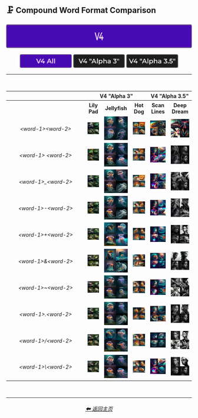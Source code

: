 <h2>🗜 Compound Word Format Comparison</h2>

<div align="center">

[<img src="/Images/Repo_Parts/Buttons/Version_Buttons/button_version_V4_active_full.webp?raw=true" alt="MidJourney V4" height="64" />]()

[<img src="/Images/Repo_Parts/Buttons/Comparison_Page_Buttons/Subgroups/button_V4_all_active.webp?raw=true" alt="V4 All" width="140.5" />](/Pages/MJ_V4/Comparison_Pages/Prompt_Writing/Compound_Word_Format_Comparison/Compound_Word_Format_Comparison_V4_All.md)
[<img src="/Images/Repo_Parts/Buttons/Comparison_Page_Buttons/Subgroups/V4_Alpha_Versions/button_V4_alpha_3_inactive.webp?raw=true" alt="V4 Alpha 3" width="140.5" />](/Pages/MJ_V4/Comparison_Pages/Prompt_Writing/Compound_Word_Format_Comparison/Older_Versions/V4_Alpha_3.md)
[<img src="/Images/Repo_Parts/Buttons/Comparison_Page_Buttons/Subgroups/V4_Alpha_Versions/button_V4_alpha_3.5_inactive.webp?raw=true" alt="V4 Alpha 3.5" width="140.5" />](/Pages/MJ_V4/Comparison_Pages/Prompt_Writing/Compound_Word_Format_Comparison/Compound_Word_Format_Comparison.md)

</div>

<hr>
<br>

<div align="center">

<table>
	<tr align=center valign=middle>
		<th></th>
		<th colspan=3>V4 "Alpha 3"</th>
		<th colspan=2>V4 "Alpha 3.5"</th>
	</tr>
	<tr align=center valign=middle>
		<th width=200></th>
		<th>Lily Pad</th>
		<th>Jellyfish</th>
		<th>Hot Dog</th>
		<th>Scan Lines</th>
		<th>Deep Dream</th>
	</tr>
	<tr align=center valign=middle>
		<td><i>&#60;word-1&#62;&#60;word-2&#62;</i></td>
		<td>
			<img src="/Images/MJ_V4/V4_Alpha_3/Comparison_Page_Images/Compound_Word_Comparison/Lily_Pad/LilyPad.webp?raw=true" width="256" />
		</td>
		<td>
			<img src="/Images/MJ_V4/V4_Alpha_3/Comparison_Page_Images/Compound_Word_Comparison/Jellyfish/Jellyfish.webp?raw=true" width="256" />
		</td>
		<td>
			<img src="/Images/MJ_V4/V4_Alpha_3/Comparison_Page_Images/Compound_Word_Comparison/Hot_Dog/Hotdog.webp?raw=true" width="256" />
		</td>
		<td>
			<img src="/Images/MJ_V4/V4_Alpha_3.5/Comparison_Page_Images/Compound_Word_Comparison/Deep_Dream/Deepdream.webp?raw=true" width="256" />
		</td>
		<td>
			<img src="/Images/MJ_V4/V4_Alpha_3.5/Comparison_Page_Images/Compound_Word_Comparison/Scan_Lines/Scanlines.webp?raw=true" width="256" />
		</td>
	</tr>
	<tr align=center valign=middle>
		<td><i>&#60;word-1&#62; &#60;word-2&#62;</i></td>
		<td>
			<img src="/Images/MJ_V4/V4_Alpha_3/Comparison_Page_Images/Compound_Word_Comparison/Lily_Pad/Lily--space--Pad.webp?raw=true" width="256" />
		</td>
		<td>
			<img src="/Images/MJ_V4/V4_Alpha_3/Comparison_Page_Images/Compound_Word_Comparison/Jellyfish/Jelly--space--fish.webp?raw=true" width="256" />
		</td>
		<td>
			<img src="/Images/MJ_V4/V4_Alpha_3/Comparison_Page_Images/Compound_Word_Comparison/Hot_Dog/Hot--space--dog.webp?raw=true" width="256" />
		</td>
		<td>
			<img src="/Images/MJ_V4/V4_Alpha_3.5/Comparison_Page_Images/Compound_Word_Comparison/Deep_Dream/Deep--space--Dream.webp?raw=true" width="256" />
		</td>
		<td>
			<img src="/Images/MJ_V4/V4_Alpha_3.5/Comparison_Page_Images/Compound_Word_Comparison/Scan_Lines/Scan--space--Lines.webp?raw=true" width="256" />
		</td>
	</tr>
	<tr align=center valign=middle>
		<td><i>&#60;word-1&#62;_&#60;word-2&#62;</i></td>
		<td>
			<img src="/Images/MJ_V4/V4_Alpha_3/Comparison_Page_Images/Compound_Word_Comparison/Lily_Pad/Lily_Pad.webp?raw=true" width="256" />
		</td>
		<td>
			<img src="/Images/MJ_V4/V4_Alpha_3/Comparison_Page_Images/Compound_Word_Comparison/Jellyfish/Jelly_fish.webp?raw=true" width="256" />
		</td>
		<td>
			<img src="/Images/MJ_V4/V4_Alpha_3/Comparison_Page_Images/Compound_Word_Comparison/Hot_Dog/Hot_dog.webp?raw=true" width="256" />
		</td>
		<td>
			<img src="/Images/MJ_V4/V4_Alpha_3.5/Comparison_Page_Images/Compound_Word_Comparison/Deep_Dream/Deep_Dream.webp?raw=true" width="256" />
		</td>
		<td>
			<img src="/Images/MJ_V4/V4_Alpha_3.5/Comparison_Page_Images/Compound_Word_Comparison/Scan_Lines/Scan_Lines.webp?raw=true" width="256" />
		</td>
	</tr>
	<tr align=center valign=middle>
		<td><i>&#60;word-1&#62;-&#60;word-2&#62;</i></td>
		<td>
			<img src="/Images/MJ_V4/V4_Alpha_3/Comparison_Page_Images/Compound_Word_Comparison/Lily_Pad/Lily-Pad.webp?raw=true" width="256" />
		</td>
		<td>
			<img src="/Images/MJ_V4/V4_Alpha_3/Comparison_Page_Images/Compound_Word_Comparison/Jellyfish/Jelly-fish.webp?raw=true" width="256" />
		</td>
		<td>
			<img src="/Images/MJ_V4/V4_Alpha_3/Comparison_Page_Images/Compound_Word_Comparison/Hot_Dog/Hot-dog.webp?raw=true" width="256" />
		</td>
		<td>
			<img src="/Images/MJ_V4/V4_Alpha_3.5/Comparison_Page_Images/Compound_Word_Comparison/Deep_Dream/Deep-Dream.webp?raw=true" width="256" />
		</td>
		<td>
			<img src="/Images/MJ_V4/V4_Alpha_3.5/Comparison_Page_Images/Compound_Word_Comparison/Scan_Lines/Scan-Lines.webp?raw=true" width="256" />
		</td>
	</tr>
	<tr align=center valign=middle>
		<td><i>&#60;word-1&#62;+&#60;word-2&#62;</i></td>
		<td>
			<img src="/Images/MJ_V4/V4_Alpha_3/Comparison_Page_Images/Compound_Word_Comparison/Lily_Pad/Lily+Pad.webp?raw=true" width="256" />
		</td>
		<td>
			<img src="/Images/MJ_V4/V4_Alpha_3/Comparison_Page_Images/Compound_Word_Comparison/Jellyfish/Jelly+fish.webp?raw=true" width="256" />
		</td>
		<td>
			<img src="/Images/MJ_V4/V4_Alpha_3/Comparison_Page_Images/Compound_Word_Comparison/Hot_Dog/Hot+dog.webp?raw=true" width="256" />
		</td>
		<td>
			<img src="/Images/MJ_V4/V4_Alpha_3.5/Comparison_Page_Images/Compound_Word_Comparison/Deep_Dream/Deep+Dream.webp?raw=true" width="256" />
		</td>
		<td>
			<img src="/Images/MJ_V4/V4_Alpha_3.5/Comparison_Page_Images/Compound_Word_Comparison/Scan_Lines/Scan+Lines.webp?raw=true" width="256" />
		</td>
	</tr>
	<tr align=center valign=middle>
		<td><i>&#60;word-1&#62;&&#60;word-2&#62;</i></td>
		<td>
			<img src="/Images/MJ_V4/V4_Alpha_3/Comparison_Page_Images/Compound_Word_Comparison/Lily_Pad/Lily&Pad.webp?raw=true" width="256" />
		</td>
		<td>
			<img src="/Images/MJ_V4/V4_Alpha_3/Comparison_Page_Images/Compound_Word_Comparison/Jellyfish/Jelly&fish.webp?raw=true" width="256" />
		</td>
		<td>
			<img src="/Images/MJ_V4/V4_Alpha_3/Comparison_Page_Images/Compound_Word_Comparison/Hot_Dog/Hot&dog.webp?raw=true" width="256" />
		</td>
		<td>
			<img src="/Images/MJ_V4/V4_Alpha_3.5/Comparison_Page_Images/Compound_Word_Comparison/Deep_Dream/Deep&Dream.webp?raw=true" width="256" />
		</td>
		<td>
			<img src="/Images/MJ_V4/V4_Alpha_3.5/Comparison_Page_Images/Compound_Word_Comparison/Scan_Lines/Scan&Lines.webp?raw=true" width="256" />
		</td>
	</tr>
	<tr align=center valign=middle>
		<td><i>&#60;word-1&#62;~&#60;word-2&#62;</i></td>
		<td>
			<img src="/Images/MJ_V4/V4_Alpha_3/Comparison_Page_Images/Compound_Word_Comparison/Lily_Pad/Lily~Pad.webp?raw=true" width="256" />
		</td>
		<td>
			<img src="/Images/MJ_V4/V4_Alpha_3/Comparison_Page_Images/Compound_Word_Comparison/Jellyfish/Jelly~fish.webp?raw=true" width="256" />
		</td>
		<td>
			<img src="/Images/MJ_V4/V4_Alpha_3/Comparison_Page_Images/Compound_Word_Comparison/Hot_Dog/Hot~dog.webp?raw=true" width="256" />
		</td>
		<td>
			<img src="/Images/MJ_V4/V4_Alpha_3.5/Comparison_Page_Images/Compound_Word_Comparison/Deep_Dream/Deep~Dream.webp?raw=true" width="256" />
		</td>
		<td>
			<img src="/Images/MJ_V4/V4_Alpha_3.5/Comparison_Page_Images/Compound_Word_Comparison/Scan_Lines/Scan~Lines.webp?raw=true" width="256" />
		</td>
	</tr>
	<tr align=center valign=middle>
		<td><i>&#60;word-1&#62;.&#60;word-2&#62;</i></td>
		<td>
			<img src="/Images/MJ_V4/V4_Alpha_3/Comparison_Page_Images/Compound_Word_Comparison/Lily_Pad/Lily.Pad.webp?raw=true" width="256" />
		</td>
		<td>
			<img src="/Images/MJ_V4/V4_Alpha_3/Comparison_Page_Images/Compound_Word_Comparison/Jellyfish/Jelly.fish.webp?raw=true" width="256" />
		</td>
		<td>
			<img src="/Images/MJ_V4/V4_Alpha_3/Comparison_Page_Images/Compound_Word_Comparison/Hot_Dog/Hot.dog.webp?raw=true" width="256" />
		</td>
		<td>
			<img src="/Images/MJ_V4/V4_Alpha_3.5/Comparison_Page_Images/Compound_Word_Comparison/Deep_Dream/Deep.Dream.webp?raw=true" width="256" />
		</td>
		<td>
			<img src="/Images/MJ_V4/V4_Alpha_3.5/Comparison_Page_Images/Compound_Word_Comparison/Scan_Lines/Scan.Lines.webp?raw=true" width="256" />
		</td>
	</tr>
	<tr align=center valign=middle>
		<td><i>&#60;word-1&#62;/&#60;word-2&#62;</i></td>
		<td>
			<img src="/Images/MJ_V4/V4_Alpha_3/Comparison_Page_Images/Compound_Word_Comparison/Lily_Pad/Lily--slash--Pad.webp?raw=true" width="256" />
		</td>
		<td>
			<img src="/Images/MJ_V4/V4_Alpha_3/Comparison_Page_Images/Compound_Word_Comparison/Jellyfish/Jelly--slash--fish.webp?raw=true" width="256" />
		</td>
		<td>
			<img src="/Images/MJ_V4/V4_Alpha_3/Comparison_Page_Images/Compound_Word_Comparison/Hot_Dog/Hot--slash--dog.webp?raw=true" width="256" />
		</td>
		<td>
			<img src="/Images/MJ_V4/V4_Alpha_3.5/Comparison_Page_Images/Compound_Word_Comparison/Deep_Dream/Deep--slash--Dream.webp?raw=true" width="256" />
		</td>
		<td>
			<img src="/Images/MJ_V4/V4_Alpha_3.5/Comparison_Page_Images/Compound_Word_Comparison/Scan_Lines/Scan--slash--Lines.webp?raw=true" width="256" />
		</td>
	</tr>
	<tr align=center valign=middle>
		<td><i>&#60;word-1&#62;\&#60;word-2&#62;</i></td>
		<td>
			<img src="/Images/MJ_V4/V4_Alpha_3/Comparison_Page_Images/Compound_Word_Comparison/Lily_Pad/Lily--backslash--Pad.webp?raw=true" width="256" />
		</td>
		<td>
			<img src="/Images/MJ_V4/V4_Alpha_3/Comparison_Page_Images/Compound_Word_Comparison/Jellyfish/Jelly--backslash--fish.webp?raw=true" width="256" />
		</td>
		<td>
			<img src="/Images/MJ_V4/V4_Alpha_3/Comparison_Page_Images/Compound_Word_Comparison/Hot_Dog/Hot--backslash--dog.webp?raw=true" width="256" />
		</td>
		<td>
			<img src="/Images/MJ_V4/V4_Alpha_3.5/Comparison_Page_Images/Compound_Word_Comparison/Deep_Dream/Deep--backslash--Dream.webp?raw=true" width="256" />
		</td>
		<td>
			<img src="/Images/MJ_V4/V4_Alpha_3.5/Comparison_Page_Images/Compound_Word_Comparison/Scan_Lines/Scan--backslash--Lines.webp?raw=true" width="256" />
		</td>
	</tr>
</table>

</div>

<br>


<hr><!--------------->
<div align="center">
<h6><a href="/README.md">⬅ 返回主页</a></h6>
</div>